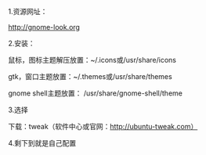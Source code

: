 1.资源网址：

http://gnome-look.org



2.安装：

鼠标，图标主题解压放置：~/.icons或/usr/share/icons

gtk，窗口主题放置：~/.themes或/usr/share/themes

gnome shell主题放置： /usr/share/gnome-shell/theme 

3.选择

下载：tweak（软件中心或官网：http://ubuntu-tweak.com）



4.剩下到就是自己配置